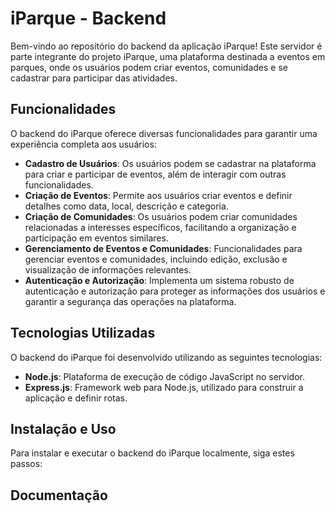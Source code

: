 # iParque - Backend

Bem-vindo ao repositório do backend da aplicação iParque! Este servidor é parte integrante do projeto iParque, uma plataforma destinada a eventos em parques, onde os usuários podem criar eventos, comunidades e se cadastrar para participar das atividades.

## Funcionalidades

O backend do iParque oferece diversas funcionalidades para garantir uma experiência completa aos usuários:

- **Cadastro de Usuários**: Os usuários podem se cadastrar na plataforma para criar e participar de eventos, além de interagir com outras funcionalidades.
- **Criação de Eventos**: Permite aos usuários criar eventos e definir detalhes como data, local, descrição e categoria.
- **Criação de Comunidades**: Os usuários podem criar comunidades relacionadas a interesses específicos, facilitando a organização e participação em eventos similares.
- **Gerenciamento de Eventos e Comunidades**: Funcionalidades para gerenciar eventos e comunidades, incluindo edição, exclusão e visualização de informações relevantes.
- **Autenticação e Autorização**: Implementa um sistema robusto de autenticação e autorização para proteger as informações dos usuários e garantir a segurança das operações na plataforma.

## Tecnologias Utilizadas

O backend do iParque foi desenvolvido utilizando as seguintes tecnologias:

- **Node.js**: Plataforma de execução de código JavaScript no servidor.
- **Express.js**: Framework web para Node.js, utilizado para construir a aplicação e definir rotas.

## Instalação e Uso

Para instalar e executar o backend do iParque localmente, siga estes passos:

## Documentação
